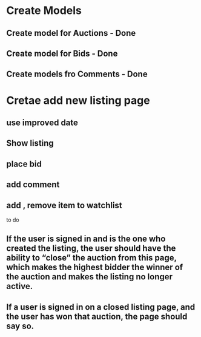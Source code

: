 # Create Models
## Create model for Auctions - Done
## Create model for Bids - Done
## Create models fro Comments - Done

# Cretae add new listing page
## use improved date
## Show listing 
## place bid
## add comment
## add , remove item to  watchlist

to do 

## If the user is signed in and is the one who created the listing, the user should have the ability to “close” the auction from this page, which makes the highest bidder the winner of the auction and makes the listing no longer active.

## If a user is signed in on a closed listing page, and the user has won that auction, the page should say so.